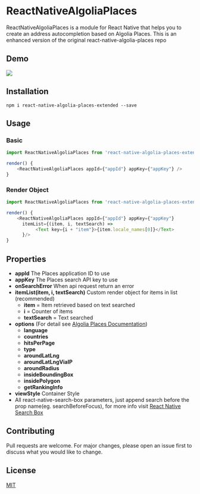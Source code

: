 # ReactNativeAlgoliaPlaces
ReactNativeAlgoliaPlaces is a module for React Native that helps you to create an address autocompletion based on Algolia Places. This is an enhanced version of the original react-native-algolia-places repo

## Demo
![](https://media.giphy.com/media/1it8jEAmVvJmNQFw9U/giphy.gif)

## Installation
```
npm i react-native-algolia-places-extended --save
```

## Usage
### Basic
```js
import ReactNativeAlgoliaPlaces from 'react-native-algolia-places-extended'

render() {
    <ReactNativeAlgoliaPlaces appId={"appId"} appKey={"appKey"} />
}
```
### Render Object
```js
import ReactNativeAlgoliaPlaces from 'react-native-algolia-places-extended'

render() {
    <ReactNativeAlgoliaPlaces appId={"appId"} appKey={"appKey"} 
      itemList={(item, i, textSearch) => 
           <Text key={i + "item"}>{item.locale_names[0]}</Text>
      }/>
}
```

## Properties
- **appId** The Places application ID to use
- **appKey** The Places search API key to use
- **onSearchError** When api request return an error
- **itemList(item, i, textSearch)** Custom render object for items in list (recommended)
  - **item** = Item retrieved based on text searched
  - **i** = Counter of items
  - **textSearch** = Text searched
- **options** (For detail see [Algolia Places Documentation](https://community.algolia.com/places/api-clients.html#search-parameters))
  - **language**
  - **countries**
  - **hitsPerPage**
  - **type**
  - **aroundLatLng**
  - **aroundLatLngViaIP**
  - **aroundRadius**
  - **insideBoundingBox**
  - **insidePolygon**
  - **getRankingInfo**
- **viewStyle** Container Style
- All react-native-search-box parameters, just append search before the prop name(eg. searchBeforeFocus), for more info visit [React Native Search Box](https://www.npmjs.com/package/react-native-search-box)


## Contributing
Pull requests are welcome. For major changes, please open an issue first to discuss what you would like to change.


## License
[MIT](https://choosealicense.com/licenses/mit/)